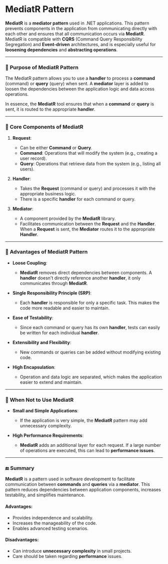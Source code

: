 # MediatR Pattern

**MediatR** is a **mediator pattern** used in .NET applications. This pattern prevents components in the application from communicating directly with each other and ensures that all communication occurs via **MediatR**. MediatR is compatible with **CQRS** (Command Query Responsibility Segregation) and **Event-driven** architectures, and is especially useful for **loosening dependencies** and **abstracting operations**.

---

### 📖 **Purpose of MediatR Pattern**

The MediatR pattern allows you to use a **handler** to process a **command** (command) or **query** (query) when sent. A **mediator** layer is added to loosen the dependencies between the application logic and data access operations.

In essence, the **MediatR** tool ensures that when a **command** or **query** is sent, it is routed to the appropriate **handler**.

---

### 🔄 **Core Components of MediatR**

1. **Request**:
   - Can be either **Command** or **Query**.
   - **Command**: Operations that will modify the system (e.g., creating a user record).
   - **Query**: Operations that retrieve data from the system (e.g., listing all users).

2. **Handler**:
   - Takes the **Request** (command or query) and processes it with the appropriate business logic.
   - There is a specific **handler** for each command or query.

3. **Mediator**:
   - A component provided by the **MediatR** library.
   - Facilitates communication between the **Request** and the **Handler**. When a **Request** is sent, the **Mediator** routes it to the appropriate **Handler**.

---

### 🧠 **Advantages of MediatR Pattern**

- **Loose Coupling**:
  - **MediatR** removes direct dependencies between components. A **handler** doesn't directly reference another **handler**, it only communicates through **MediatR**.

- **Single Responsibility Principle (SRP)**:
  - Each **handler** is responsible for only a specific task. This makes the code more readable and easier to maintain.

- **Ease of Testability**:
  - Since each command or query has its own **handler**, tests can easily be written for each individual **handler**.

- **Extensibility and Flexibility**:
  - New commands or queries can be added without modifying existing code.

- **High Encapsulation**:
  - Operation and data logic are separated, which makes the application easier to extend and maintain.

---

### 🚫 **When Not to Use MediatR**

- **Small and Simple Applications**:
  - If the application is very simple, the **MediatR** pattern may add unnecessary complexity.

- **High Performance Requirements**:
  - **MediatR** adds an additional layer for each request. If a large number of operations are executed, this can lead to **performance issues**.

---

### 🔚 **Summary**

**MediatR** is a pattern used in software development to facilitate communication between **commands** and **queries** via a **mediator**. This pattern reduces dependencies between application components, increases testability, and simplifies maintenance.

#### **Advantages**:
- Provides independence and scalability.
- Increases the manageability of the code.
- Enables advanced testing scenarios.

#### **Disadvantages**:
- Can introduce **unnecessary complexity** in small projects.
- Care should be taken regarding **performance** issues.

